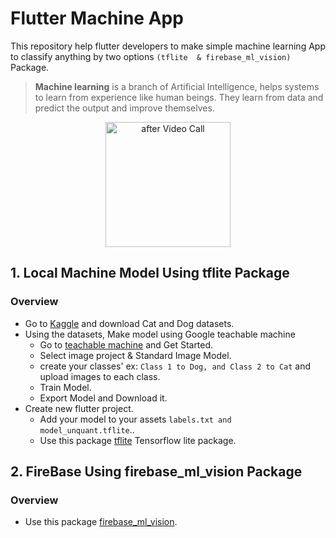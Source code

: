 # Flutter Machine App



This repository help flutter developers to make simple machine learning App 
to classify anything by two options `(tflite  & firebase_ml_vision)` Package.

> **Machine learning** is a branch of Artificial Intelligence, helps systems to learn from experience like human beings. They learn from data and predict the output and improve themselves.

<p align="center">
<img src="assets/images/app.gif" width="200" alt="after Video Call">
</p>

## 1. Local Machine Model Using tflite Package

### Overview
- Go to [Kaggle](https://www.kaggle.com/) and download Cat and Dog datasets.
- Using the datasets, Make model using Google teachable machine
    - Go to [teachable machine](https://teachablemachine.withgoogle.com/) and Get Started.
    - Select image project & Standard Image Model.
    - create your classes' ex: `Class 1 to Dog, and Class 2 to Cat` and upload images to each class.
    - Train Model.
    - Export Model and Download it.
- Create new flutter project.
    - Add your model to your assets `labels.txt and model_unquant.tflite`..
    - Use this package [tflite](https://pub.dev/packages/tflite) Tensorflow lite package.


## 2. FireBase Using firebase_ml_vision Package

### Overview
<!-- - Go to [Firebase console](https://console.firebase.google.com/) and create new project.
    - Add Firebase to your Android or IOS project.
    - Go to machine learning and add your custom model.
-->
- Use this package [firebase_ml_vision](https://pub.dev/packages/firebase_ml_vision).


